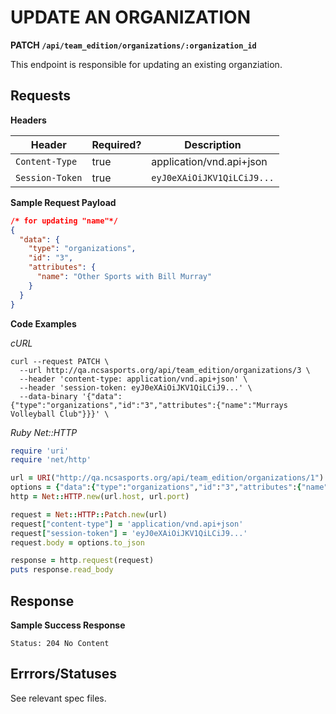 # UPDATE AN ORGANIZATION

**PATCH `/api/team_edition/organizations/:organization_id`**

This endpoint is responsible for updating an existing organziation.

## Requests

**Headers**

| Header          | Required? | Description                |
|-----------------|-----------|----------------------------|
| `Content-Type`  | true      | application/vnd.api+json   |
| `Session-Token` | true      | `eyJ0eXAiOiJKV1QiLCiJ9...` |


**Sample Request Payload**

```json
/* for updating "name"*/
{
  "data": {
    "type": "organizations",
    "id": "3",
    "attributes": {
      "name": "Other Sports with Bill Murray"
    }
  }
}
```

**Code Examples**

_cURL_

```shell
curl --request PATCH \
  --url http://qa.ncsasports.org/api/team_edition/organizations/3 \
  --header 'content-type: application/vnd.api+json' \
  --header 'session-token: eyJ0eXAiOiJKV1QiLCiJ9...' \
  --data-binary '{"data":{"type":"organizations","id":"3","attributes":{"name":"Murrays Volleyball Club"}}}' \
```


_Ruby Net::HTTP_

```ruby
require 'uri'
require 'net/http'

url = URI("http://qa.ncsasports.org/api/team_edition/organizations/1")
options = {"data":{"type":"organizations","id":"3","attributes":{"name":"Murrays Volleyball Club"}}}
http = Net::HTTP.new(url.host, url.port)

request = Net::HTTP::Patch.new(url)
request["content-type"] = 'application/vnd.api+json'
request["session-token"] = 'eyJ0eXAiOiJKV1QiLCiJ9...'
request.body = options.to_json

response = http.request(request)
puts response.read_body
```


## Response

**Sample Success Response**

`Status: 204 No Content`


## Errrors/Statuses

See relevant spec files.
